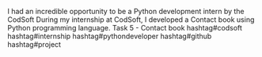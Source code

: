 I had an incredible opportunity to be a Python development intern by the CodSoft
During my internship at CodSoft, I developed a Contact book using Python programming language.
Task 5 - Contact book
hashtag#codsoft 
hashtag#internship 
hashtag#pythondeveloper
hashtag#github
hashtag#project

